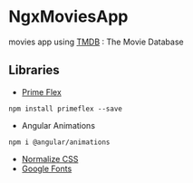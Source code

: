 # NgxMoviesApp

movies app using [TMDB](https://www.themoviedb.org) : The Movie Database

## Libraries

- [Prime Flex](https://www.primefaces.org/primeflex/)

```
npm install primeflex --save
```

- Angular Animations

```
npm i @angular/animations
```

- [Normalize CSS](https://necolas.github.io/normalize.css/8.0.1/normalize.css)
- [Google Fonts](https://fonts.google.com/specimen/Roboto)
